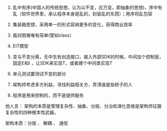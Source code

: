 1. 乱中有序(中国人的传统思想，认为以不变，应万变，即抽象的思想)，序中有乱（软件世界里，承认程序本身是乱的，封装乱的东西）；用序将乱包容

2. 集装箱思想，采用单一的形式容纳更多的变化，获得商业效率

3. 面对困难唯有简单(譬如class）

4. EIT模型

5. 变与不变分离，无中生有创造接口，接入外部SDK的时候，中间加个控制层，固定E和I ，让SDK来实现T，或者建个中间类实现T

6. 单元测试要测试不变的部分

7. 架构师考虑多方利益，寻找利益相关方，弄清谁是抬轿子的人

8. 程序是用来控制的，而不是提供服务

他人言：
架构的本质是管理复杂性、抽象、分层、分治和演化思维是架构师征服复杂性的四种根本性武器。

架构本质：分层 、 解耦 、 通信


